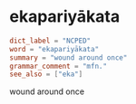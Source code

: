 # ekapariyākata

``` toml
dict_label = "NCPED"
word = "ekapariyākata"
summary = "wound around once"
grammar_comment = "mfn."
see_also = ["eka"]
```

wound around once

